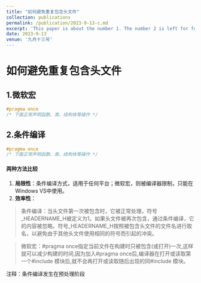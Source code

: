 ```yaml
---
title: "如何避免重复包含头文件"
collection: publications
permalink: /publication/2023-9-13-c.md
excerpt: 'This paper is about the number 1. The number 2 is left for future work.'
date: 2023-9-13
venue: '九月十三号‘
---
```

# 如何避免重复包含头文件

## 1.微软宏

```c
#pragma once
/* 下面正常声明函数、类、结构体等操作 */
```

## 2.条件编译

```c
#pragma once
/* 下面正常声明函数、类、结构体等操作 */
```

#### 两种方法比较

1. **局限性**：条件编译方式，适用于任何平台；微软宏，则被编译器限制，只能在Windows VS中使用。
2. **效率性**：

> 条件编译：当头文件第一次被包含时，它被正常处理，符号_HEADERNAME_H被定义为1。如果头文件被再次包含，通过条件编译，它的内容被忽略。符号_HEADERNAME_H按照被包含头文件的文件名进行取名，以避免由于其他头文件使用相同的符号而引起的冲突。

> 微软宏：#pragma once指定当前文件在构建时只被包含(或打开)一次,这样就可以减少构建的时间,因为加入#pragma once后,编译器在打开或读取第一个#include 模块后,就不会再打开或读取随后出现的同#include 模块。

注释：条件编译发生在预处理阶段